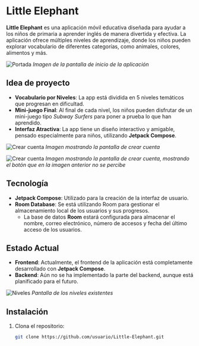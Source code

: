 # Little Elephant

**Little Elephant** es una aplicación móvil educativa diseñada para ayudar a los niños de primaria a aprender inglés de manera divertida y efectiva. La aplicación ofrece múltiples niveles de aprendizaje, donde los niños pueden explorar vocabulario de diferentes categorías, como animales, colores, alimentos y más.

![Portada](images/portada.png)
*Imagen de la pantalla de inicio de la aplicación*

## Idea de proyecto

- **Vocabulario por Niveles**: La app está dividida en 5 niveles temáticos que progresan en dificultad.
- **Mini-juego Final**: Al final de cada nivel, los niños pueden disfrutar de un mini-juego tipo *Subway Surfers* para poner a prueba lo que han aprendido.
- **Interfaz Atractiva**: La app tiene un diseño interactivo y amigable, pensado especialmente para niños, utilizando **Jetpack Compose**.

![Crear cuenta](images/crearCuenta.png)
*Imagen mostrando la pantalla de crear cuenta*

![Crear cuenta](images/crearCuenta1.png)
*Imagen mostrando la pantalla de crear cuenta, mostrando el botón que en la imagen anterior no se percibe*

## Tecnología

- **Jetpack Compose**: Utilizado para la creación de la interfaz de usuario.
- **Room Database**: Se está utilizando Room para gestionar el almacenamiento local de los usuarios y sus progresos. 
  - La base de datos **Room** estará configurada para almacenar el nombre, correo electrónico, número de accesos y fecha del último acceso de los usuarios.

## Estado Actual

- **Frontend**: Actualmente, el frontend de la aplicación está completamente desarrollado con **Jetpack Compose**.
- **Backend**: Aún no se ha implementado la parte del backend, aunque está planificado para el futuro.

![Niveles](images/niveles.png)
*Pantalla de los niveles existentes*

## Instalación

1. Clona el repositorio:
   ```bash
   git clone https://github.com/usuario/Little-Elephant.git
